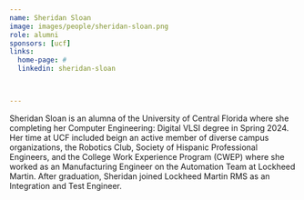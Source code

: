 ```yaml
---
name: Sheridan Sloan
image: images/people/sheridan-sloan.png
role: alumni
sponsors: [ucf]
links:
  home-page: #
  linkedin: sheridan-sloan



---
```


Sheridan Sloan is an alumna of the University of Central Florida where she completing her Computer Engineering: Digital VLSI degree in Spring 2024. Her time at UCF included beign an active member of diverse campus organizations, the Robotics Club, Society of Hispanic Professional Engineers, and the College Work Experience Program (CWEP) where she worked as an Manufacturing Engineer on the Automation Team at Lockheed Martin. After graduation, Sheridan joined Lockheed Martin RMS as an Integration and Test Engineer.
